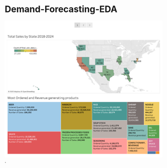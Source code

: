 # Demand-Forecasting-EDA
![Story 1](https://raw.githubusercontent.com/shrheh20/Demand-Forecasting-EDA/main/images/story1.png).

